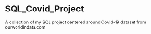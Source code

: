 # SQL_Covid_Project

A collection of my SQL project centered around Covid-19 dataset from ourworldindata.com
